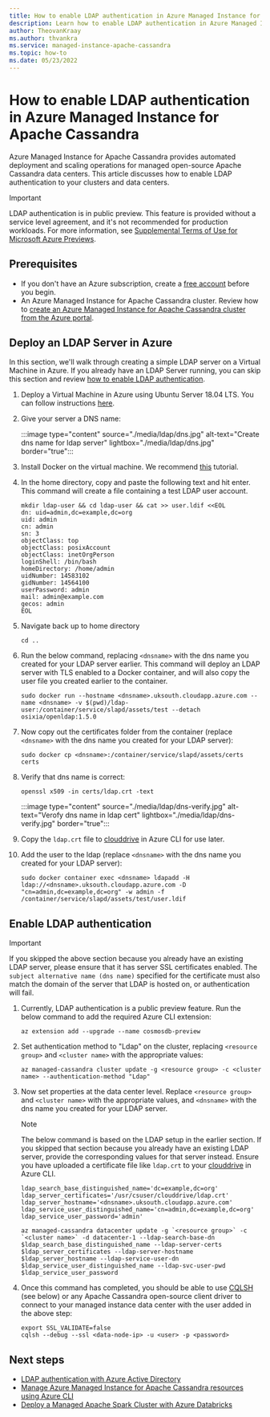 ```yaml
---
title: How to enable LDAP authentication in Azure Managed Instance for Apache Cassandra
description: Learn how to enable LDAP authentication in Azure Managed Instance for Apache Cassandra
author: TheovanKraay
ms.author: thvankra
ms.service: managed-instance-apache-cassandra
ms.topic: how-to
ms.date: 05/23/2022
---
```


# How to enable LDAP authentication in Azure Managed Instance for Apache Cassandra

Azure Managed Instance for Apache Cassandra provides automated deployment and scaling operations for managed open-source Apache Cassandra data centers. This article discusses how to enable LDAP authentication to your clusters and data centers. 

> [!IMPORTANT]
> LDAP authentication is in public preview.
> This feature is provided without a service level agreement, and it's not recommended for production workloads.
> For more information, see [Supplemental Terms of Use for Microsoft Azure Previews](https://azure.microsoft.com/support/legal/preview-supplemental-terms/).

## Prerequisites

- If you don't have an Azure subscription, create a [free account](https://azure.microsoft.com/free/?WT.mc_id=A261C142F) before you begin.
- An Azure Managed Instance for Apache Cassandra cluster. Review how to [create an Azure Managed Instance for Apache Cassandra cluster from the Azure portal](create-cluster-portal.md).

## Deploy an LDAP Server in Azure
In this section, we'll walk through creating a simple LDAP server on a Virtual Machine in Azure. If you already have an LDAP Server running, you can skip this section and review [how to enable LDAP authentication](ldap.md#enable-ldap-authentication). 

1. Deploy a Virtual Machine in Azure using Ubuntu Server 18.04 LTS. You can follow instructions [here](visualize-prometheus-grafana.md#deploy-an-ubuntu-server).

1. Give your server a DNS name:

   :::image type="content" source="./media/ldap/dns.jpg" alt-text="Create dns name for ldap server" lightbox="./media/ldap/dns.jpg" border="true":::

1. Install Docker on the virtual machine. We recommend [this](https://www.digitalocean.com/community/tutorials/how-to-install-and-use-docker-on-ubuntu-18-04) tutorial.

1. In the home directory, copy and paste the following text and hit enter. This command will create a file containing a test LDAP user account.

    ```shell
    mkdir ldap-user && cd ldap-user && cat >> user.ldif <<EOL
    dn: uid=admin,dc=example,dc=org
    uid: admin
    cn: admin
    sn: 3
    objectClass: top
    objectClass: posixAccount
    objectClass: inetOrgPerson
    loginShell: /bin/bash
    homeDirectory: /home/admin
    uidNumber: 14583102
    gidNumber: 14564100
    userPassword: admin
    mail: admin@example.com
    gecos: admin
    EOL 
    ```

1. Navigate back up to home directory

    ```shell
    cd ..
    ```

1. Run the below command, replacing `<dnsname>` with the dns name you created for your LDAP server earlier. This command will deploy an LDAP server with TLS enabled to a Docker container, and will also copy the user file you created earlier to the container.  
    
    ```shell
    sudo docker run --hostname <dnsname>.uksouth.cloudapp.azure.com --name <dnsname> -v $(pwd)/ldap-user:/container/service/slapd/assets/test --detach osixia/openldap:1.5.0
    ```

1. Now copy out the certificates folder from the container (replace `<dnsname>` with the dns name you created for your LDAP server):

    ```shell
    sudo docker cp <dnsname>:/container/service/slapd/assets/certs certs
    ```

1. Verify that dns name is correct:

    ```shell
    openssl x509 -in certs/ldap.crt -text
    ```
   :::image type="content" source="./media/ldap/dns-verify.jpg" alt-text="Verofy dns name in ldap cert" lightbox="./media/ldap/dns-verify.jpg" border="true":::

1. Copy the `ldap.crt` file to [clouddrive](../cloud-shell/persisting-shell-storage.md) in Azure CLI for use later. 

1. Add the user to the ldap (replace `<dnsname>` with the dns name you created for your LDAP server):

    ```shell
    sudo docker container exec <dnsname> ldapadd -H ldap://<dnsname>.uksouth.cloudapp.azure.com -D "cn=admin,dc=example,dc=org" -w admin -f /container/service/slapd/assets/test/user.ldif
    ```

## Enable LDAP authentication

> [!IMPORTANT]
> If you skipped the above section because you already have an existing LDAP server, please ensure that it has server SSL certificates enabled. The `subject alternative name (dns name)` specified for the certificate must also match the domain of the server that LDAP is hosted on, or authentication will fail.  

1. Currently, LDAP authentication is a public preview feature. Run the below command to add the required Azure CLI extension:

    ```azurecli-interactive
    az extension add --upgrade --name cosmosdb-preview
    ```

1. Set authentication method to "Ldap" on the cluster, replacing `<resource group>` and `<cluster name>` with the appropriate values:

    ```azurecli-interactive
    az managed-cassandra cluster update -g <resource group> -c <cluster name> --authentication-method "Ldap"
    ```

1. Now set properties at the data center level. Replace `<resource group>` and `<cluster name>` with the appropriate values, and `<dnsname>` with the dns name you created for your LDAP server.

    > [!NOTE]
    > The below command is based on the LDAP setup in the earlier section. If you skipped that section because you already have an existing LDAP server, provide the corresponding values for that server instead. Ensure you have uploaded a certificate file like `ldap.crt` to your [clouddrive](../cloud-shell/persisting-shell-storage.md) in Azure CLI.

    ```azurecli-interactive
    ldap_search_base_distinguished_name='dc=example,dc=org'
    ldap_server_certificates='/usr/csuser/clouddrive/ldap.crt'
    ldap_server_hostname='<dnsname>.uksouth.cloudapp.azure.com'
    ldap_service_user_distinguished_name='cn=admin,dc=example,dc=org'
    ldap_service_user_password='admin'
    
    az managed-cassandra datacenter update -g `<resource group>` -c `<cluster name>` -d datacenter-1 --ldap-search-base-dn $ldap_search_base_distinguished_name --ldap-server-certs $ldap_server_certificates --ldap-server-hostname $ldap_server_hostname --ldap-service-user-dn $ldap_service_user_distinguished_name --ldap-svc-user-pwd $ldap_service_user_password
    ```

1. Once this command has completed, you should be able to use [CQLSH](https://cassandra.apache.org/doc/latest/cassandra/tools/cqlsh.html) (see below) or any Apache Cassandra open-source client driver to connect to your managed instance data center with the user added in the above step:

    ```shell
    export SSL_VALIDATE=false
    cqlsh --debug --ssl <data-node-ip> -u <user> -p <password>
    ```

## Next steps

* [LDAP authentication with Azure Active Directory](../active-directory/fundamentals/auth-ldap.md)
* [Manage Azure Managed Instance for Apache Cassandra resources using Azure CLI](manage-resources-cli.md)
* [Deploy a Managed Apache Spark Cluster with Azure Databricks](deploy-cluster-databricks.md)